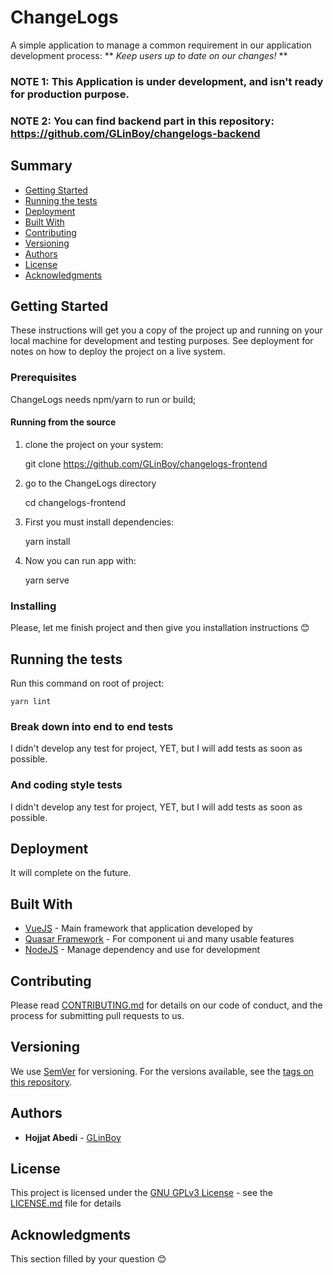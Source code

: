 # ChangeLogs

A simple application to manage a common requirement in our application development process: ** *Keep users up to date on our changes!* **

### NOTE 1: This Application is under development, and isn't ready for production purpose.

### NOTE 2: You can find backend part in this repository: https://github.com/GLinBoy/changelogs-backend

## Summary

  - [Getting Started](#getting-started)
  - [Running the tests](#running-the-tests)
  - [Deployment](#deployment)
  - [Built With](#built-with)
  - [Contributing](#contributing)
  - [Versioning](#versioning)
  - [Authors](#authors)
  - [License](#license)
  - [Acknowledgments](#acknowledgments)

## Getting Started

These instructions will get you a copy of the project up and running on your local machine for development and testing purposes. See deployment for notes on how to deploy the project on a live system.

### Prerequisites

ChangeLogs needs npm/yarn to run or build;

#### Running from the source

1. clone the project on your system:

    git clone https://github.com/GLinBoy/changelogs-frontend

2. go to the ChangeLogs directory

    cd changelogs-frontend

3. First you must install dependencies:

    yarn install

4. Now you can run app with:

    yarn serve

### Installing

Please, let me finish project and then give you installation instructions 😊

## Running the tests

Run this command on root of project:

    yarn lint

### Break down into end to end tests

I didn't develop any test for project, YET, but I will add tests as soon as possible.

### And coding style tests

I didn't develop any test for project, YET, but I will add tests as soon as possible.

## Deployment

It will complete on the future.

## Built With

  - [VueJS](https://vuejs.org/) - Main framework that application developed by
  - [Quasar Framework](https://quasar.dev/) - For component ui and many usable features
  - [NodeJS](https://nodejs.org/) - Manage dependency and use for development

## Contributing

Please read [CONTRIBUTING.md](CONTRIBUTING.md) for details on our code
of conduct, and the process for submitting pull requests to us.

## Versioning

We use [SemVer](http://semver.org/) for versioning. For the versions
available, see the [tags on this
repository](https://github.com/PurpleBooth/a-good-readme-template/tags).

## Authors

  - **Hojjat Abedi** - [GLinBoy](https://github.com/GLinBoy)


## License

This project is licensed under the [GNU GPLv3 License](LICENSE.md) - see the [LICENSE.md](LICENSE.md) file for
details

## Acknowledgments

This section filled by your question 😊

